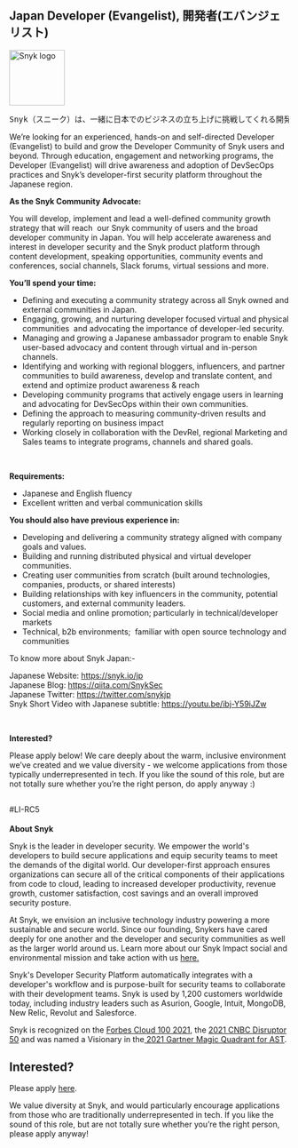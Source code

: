 Japan Developer (Evangelist), 開発者(エバンジェリスト)
---

<img src="https://res.cloudinary.com/snyk/image/upload/v1537345894/press-kit/brand/logo-black.png" width="100" alt="Snyk logo" />

<pre class="c-mrkdwn__pre" data-stringify-type="pre">Snyk（スニーク）は、一緒に日本でのビジネスの立ち上げに挑戦してくれる開発者(エバンジェリスト）を募集しています。</pre>
<p class="p1">We’re looking for an experienced, hands-on and self-directed Developer (Evangelist) to build and grow the Developer Community of Snyk users and beyond. Through education, engagement and networking programs, the Developer (Evangelist) will drive awareness and adoption of DevSecOps practices and Snyk’s developer-first security platform throughout the Japanese region.&nbsp;&nbsp;</p>
<p class="p1"><strong>As the Snyk Community Advocate:</strong></p>
<p class="p1">You will develop, implement and lead a well-defined community growth strategy that will reach&nbsp; our Snyk community of users and the broad developer community in Japan. You will help accelerate awareness and interest in developer security and the Snyk product platform through content development, speaking opportunities, community events and conferences, social channels, Slack forums, virtual sessions and more.</p>
<p class="p1"><strong>You’ll spend your time:</strong></p>
<ul>
<li class="p1">Defining and executing a community strategy across all Snyk owned and external communities in Japan.</li>
<li class="p1">Engaging, growing, and nurturing developer focused virtual and physical communities&nbsp; and advocating the importance of developer-led security.&nbsp;</li>
<li class="p1">Managing and growing a Japanese ambassador program to enable Snyk user-based advocacy and content through virtual and in-person channels.</li>
<li class="p1">Identifying and working with regional bloggers, influencers, and partner communities to build awareness, develop and translate content, and extend and optimize product awareness &amp; reach</li>
<li class="p1">Developing community programs that actively engage users in learning and advocating for DevSecOps within their own communities.&nbsp;</li>
<li class="p1">Defining the approach to measuring community-driven results and regularly reporting on business impact&nbsp;</li>
<li class="p1">Working closely in collaboration with the DevRel, regional Marketing and Sales teams to integrate programs, channels and shared goals.</li>
</ul>
<p class="p2">&nbsp;</p>
<p class="p1"><strong>Requirements:&nbsp;</strong></p>
<ul>
<li class="p1">Japanese and English fluency</li>
<li class="p1">Excellent written and verbal communication skills</li>
</ul>
<p class="p1"><strong>You should also have previous experience in:</strong></p>
<ul>
<li class="p1">Developing and delivering a community strategy aligned with company goals and values.</li>
<li class="p1">Building and running distributed physical and virtual developer communities.</li>
<li class="p1">Creating user communities from scratch (built around technologies, companies, products, or shared interests)</li>
<li class="p1">Building relationships with key influencers in the community, potential customers, and external community leaders.</li>
<li class="p1">Social media and online promotion; particularly in technical/developer markets&nbsp;</li>
<li class="p1">Technical, b2b environments;&nbsp; familiar with open source technology and communities</li>
</ul>
<p class="p2">To know more about Snyk Japan:-</p>
<p class="p2">Japanese Website:&nbsp;<a class="c-link" href="https://snyk.io/jp" target="_blank" data-stringify-link="https://snyk.io/jp" data-sk="tooltip_parent">https://snyk.io/jp</a><br>Japanese Blog:&nbsp;<a class="c-link" href="https://qiita.com/SnykSec" target="_blank" data-stringify-link="https://qiita.com/SnykSec" data-sk="tooltip_parent">https://qiita.com/SnykSec</a><br>Japanese Twitter:&nbsp;<a class="c-link" href="https://twitter.com/snykjp" target="_blank" data-stringify-link="https://twitter.com/snykjp" data-sk="tooltip_parent">https://twitter.com/snykjp</a><br>Snyk Short Video with Japanese subtitle:&nbsp;<a class="c-link" href="https://youtu.be/ibj-Y59iJZw" target="_blank" data-stringify-link="https://youtu.be/ibj-Y59iJZw" data-sk="tooltip_parent">https://youtu.be/ibj-Y59iJZw</a></p>
<p class="p2">&nbsp;</p>
<p class="p1"><strong>Interested?</strong></p>
<p class="p1">Please apply below! We care deeply about the warm, inclusive environment we’ve created and we value diversity - we welcome applications from those typically underrepresented in tech. If you like the sound of this role, but are not totally sure whether you’re the right person, do apply anyway :)</p>
<h2><span style="font-weight: 400; font-size: 14px;">#LI-RC5</span></h2><div class="content-conclusion"><p><strong>About Snyk</strong></p>
<p><span style="font-weight: 400;">Snyk is the leader in developer security. We empower the world's developers to build secure applications and equip security teams to meet the demands of the digital world. Our developer-first approach ensures organizations can secure all of the critical components of their applications from code to cloud, leading to increased developer productivity, revenue growth, customer satisfaction, cost savings and an overall improved security posture.&nbsp;</span></p>
<p><span style="font-weight: 400;">At Snyk, we envision an inclusive technology industry powering a more sustainable and secure world.</span> <span style="font-weight: 400;">Since our founding, Snykers have cared deeply for one another and the developer and security communities as well as the larger world around us. Learn more about our Snyk Impact social and environmental mission and take action with us </span><a href="https://snyk.io/about/snyk-impact/"><span style="font-weight: 400;">here.</span></a></p>
<p><span style="font-weight: 400;">Snyk's Developer Security Platform automatically integrates with a developer's workflow and is purpose-built for security teams to collaborate with their development teams. Snyk is used by 1,200 customers worldwide today, including industry leaders such as Asurion, Google, Intuit, MongoDB, New Relic, Revolut and Salesforce.</span></p>
<p><span style="font-weight: 400;">Snyk is recognized on the </span><a href="https://www.forbes.com/cloud100/#6f24b5ba5f94"><span style="font-weight: 400;">Forbes Cloud 100 2021</span></a><span style="font-weight: 400;">, the </span><a href="https://www.cnbc.com/2021/05/25/these-are-the-2021-cnbc-disruptor-50-companies.html"><span style="font-weight: 400;">2021 CNBC Disruptor 50</span></a><span style="font-weight: 400;"> and was named a Visionary in the</span><a href="https://snyk.io/blog/snyk-visionary-2021-gartner-magic-quadrant-for-ast/"><span style="font-weight: 400;"> 2021 Gartner Magic Quadrant for AST</span></a><span style="font-weight: 400;">.</span></p></div>

Interested?
---

Please apply [here](https://boards.greenhouse.io/snyk/jobs/5393169002#app).

We value diversity at Snyk, and would particularly encourage applications from those who are traditionally underrepresented in tech.
If you like the sound of this role, but are not totally sure whether you’re the right person, please apply anyway!
